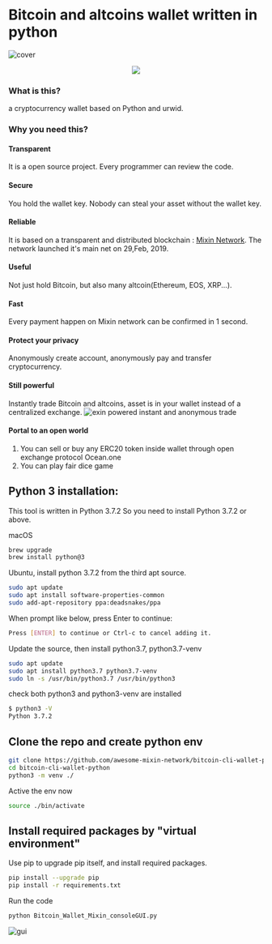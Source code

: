 # Bitcoin and altcoins wallet written in python
![cover](https://github.com/wenewzhang/mixin_labs-python-bot/raw/master/Bitcoin_python.jpg)
<p align="center">
<a href="README-cn.md"><img src="https://img.shields.io/badge/language-中文文档-red.svg?longCache=true&style=flat-square"></a>
</p>


### What is this?
a cryptocurrency wallet based on Python and urwid. 
### Why you need this?

#### Transparent
It is a open source project. Every programmer can review the code.
#### Secure
You hold the wallet key. Nobody can steal your asset without the wallet key.
#### Reliable
It is based on a transparent and distributed blockchain : [Mixin Network](https://github.com/awesome-mixin-network/index_of_Mixin_Network_resource). The network launched it's main net on 29,Feb, 2019.
#### Useful
Not just hold Bitcoin, but also many altcoin(Ethereum, EOS, XRP...).
#### Fast
Every payment happen on Mixin network can be confirmed in 1 second.
#### Protect your privacy
Anonymously create account, anonymously pay and transfer cryptocurrency.
#### Still powerful
Instantly trade Bitcoin and altcoins, asset is in your wallet instead of a centralized exchange. 
![exin powered instant and anonymous trade](https://github.com/myrual/bitcoin-cli-wallet-python/raw/master/screen_trade_exin.png)
#### Portal to an open world
1. You can sell or buy any ERC20 token inside wallet through open exchange protocol Ocean.one
2. You can play fair dice game


## Python 3 installation:
This tool is written in Python 3.7.2 So you need to install Python 3.7.2 or above.

macOS
```bash
brew upgrade
brew install python@3
```

Ubuntu, install python 3.7.2 from the third apt source.
```bash
sudo apt update
sudo apt install software-properties-common
sudo add-apt-repository ppa:deadsnakes/ppa
```

When prompt like below, press Enter to continue:
```bash
Press [ENTER] to continue or Ctrl-c to cancel adding it.
```
Update the source, then install python3.7, python3.7-venv
```bash
sudo apt update
sudo apt install python3.7 python3.7-venv
sudo ln -s /usr/bin/python3.7 /usr/bin/python3
```

check both python3 and python3-venv are installed
```bash
$ python3 -V
Python 3.7.2
```


## Clone the repo and create python env

```bash
git clone https://github.com/awesome-mixin-network/bitcoin-cli-wallet-python.git
cd bitcoin-cli-wallet-python
python3 -m venv ./
```

Active the env now
```bash
source ./bin/activate
```

## Install required packages by "virtual environment"

Use pip to upgrade pip itself, and install required packages.
```bash
pip install --upgrade pip
pip install -r requirements.txt
```

Run the code
```bash
python Bitcoin_Wallet_Mixin_consoleGUI.py
```
![gui](https://github.com/myrual/bitcoin-cli-wallet-python/raw/master/screen_wallet_open.png)
